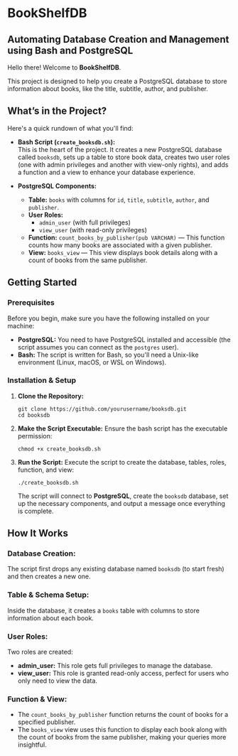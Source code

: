 # BookShelfDB
## Automating Database Creation and Management using Bash and PostgreSQL

Hello there! Welcome to **BookShelfDB**. 

This project is designed to help you create a PostgreSQL database to store information about books, like the title, subtitle, author, and publisher. 

## What’s in the Project?

Here's a quick rundown of what you'll find:

- **Bash Script (`create_booksdb.sh`):**  
  This is the heart of the project. It creates a new PostgreSQL database called `booksdb`, sets up a table to store book data, creates two user roles (one with admin privileges and another with view-only rights), and adds a function and a view to enhance your database experience.

- **PostgreSQL Components:**  
  - **Table:** `books` with columns for `id`, `title`, `subtitle`, `author`, and `publisher`.
  - **User Roles:**  
    - `admin_user` (with full privileges)  
    - `view_user` (with read-only privileges)
  - **Function:** `count_books_by_publisher(pub VARCHAR)` — This function counts how many books are associated with a given publisher.
  - **View:** `books_view` — This view displays book details along with a count of books from the same publisher.

## Getting Started

### Prerequisites

Before you begin, make sure you have the following installed on your machine:

- **PostgreSQL:** You need to have PostgreSQL installed and accessible (the script assumes you can connect as the `postgres` user).
- **Bash:** The script is written for Bash, so you'll need a Unix-like environment (Linux, macOS, or WSL on Windows).

### Installation & Setup

1. **Clone the Repository:**

   ```
   git clone https://github.com/yourusername/booksdb.git
   cd booksdb
   ```

2. **Make the Script Executable:**
   Ensure the bash script has the executable permission:
   ```
   chmod +x create_booksdb.sh
   ```

3. **Run the Script:**
   Execute the script to create the database, tables, roles, function, and view:
   ```
   ./create_booksdb.sh
   ```
   The script will connect to **PostgreSQL**, create the `booksdb` database, set up the necessary components, and output a message once everything is complete.

## How It Works
### Database Creation:
The script first drops any existing database named `booksdb` (to start fresh) and then creates a new one.

### Table & Schema Setup:
Inside the database, it creates a `books` table with columns to store information about each book.

### User Roles:
Two roles are created:

+ **admin_user:** This role gets full privileges to manage the database.
+ **view_user:** This role is granted read-only access, perfect for users who only need to view the data.
  
### Function & View:
+ The `count_books_by_publisher` function returns the count of books for a specified publisher.
+ The `books_view` view uses this function to display each book along with the count of books from the same publisher, making your queries more insightful.

